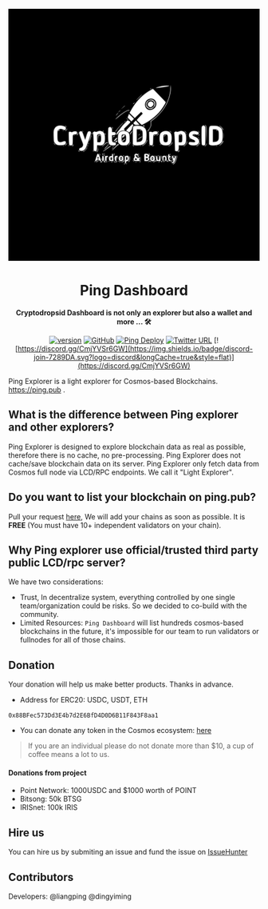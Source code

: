 <div align="center">

![Ping Wallet](./public/logo.svg)

<h1>Ping Dashboard</h1>

**Cryptodropsid Dashboard is not only an explorer but also a wallet and more ... 🛠**

[![version](https://img.shields.io/github/tag/ping-pub/explorer.svg)](https://github.com/ping-pub/explorer/releases/latest)
[![GitHub](https://img.shields.io/github/license/ping-pub/explorer.svg)](https://github.com/ping-pub/explorer/blob/master/LICENSE)
[![Ping Deploy](https://github.com/ping-pub/explorer/actions/workflows/mainnet-deploy.yaml/badge.svg)](https://github.com/ping-pub/explorer/actions/workflows/mainnet-deploy.yaml)
[![Twitter URL](https://img.shields.io/twitter/url/https/twitter.com/bukotsunikki.svg?style=social&label=Follow%20%40ping_pub)](https://twitter.com/ping_pub)
[![https://discord.gg/CmjYVSr6GW](https://img.shields.io/badge/discord-join-7289DA.svg?logo=discord&longCache=true&style=flat)](https://discord.gg/CmjYVSr6GW)


</div>

Ping Explorer is a light explorer for Cosmos-based Blockchains.  https://ping.pub .

## What is the difference between Ping explorer and other explorers? 

Ping Explorer is designed to explore blockchain data as real as possible, therefore there is no cache, no pre-processing. Ping Explorer does not cache/save blockchain data on its server. Ping Explorer only fetch data from Cosmos full node via LCD/RPC endpoints. We call it "Light Explorer".

## Do you want to list your blockchain on ping.pub?

Pull your request [here](./src/chains), We will add your chains as soon as possible. It is **FREE** (You must have 10+ independent validators on your chain).

## Why Ping explorer use official/trusted third party public LCD/rpc server? 

We have two considerations: 

 - Trust, In decentralize system, everything controlled by one single team/organization could be risks. So we decided to co-build with the community. 
 - Limited Resources: ` Ping Dashboard ` will list hundreds cosmos-based blockchains in the future, it's impossible for our team to run validators or fullnodes for all of those chains.


## Donation

Your donation will help us make better products. Thanks in advance.

 - Address for ERC20: USDC, USDT, ETH
```
0x88BFec573Dd3E4b7d2E6BfD4D0D6B11F843F8aa1
```

 - You can donate any token in the Cosmos ecosystem: [here](https://ping.pub/coffee)

> If you are an individual please do not donate more than $10, a cup of coffee means a lot to us.

#### Donations from project

- Point Network: 1000USDC and $1000 worth of POINT
- Bitsong: 50k BTSG
- IRISnet: 100k IRIS

## Hire us

You can hire us by submiting an issue and fund the issue on [IssueHunter](https://issuehunt.io/r/ping-pub/explorer)


## Contributors

Developers: @liangping @dingyiming

